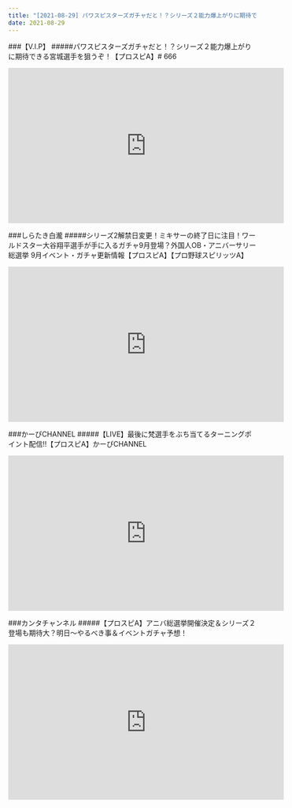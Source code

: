 ```yaml
---
title: "[2021-08-29] パワスピスターズガチャだと！？シリーズ２能力爆上がりに期待できる宮城選手を狙うぞ！【プロスピA】# 666 他"
date: 2021-08-29
---
```

###【V.I.P】
#####パワスピスターズガチャだと！？シリーズ２能力爆上がりに期待できる宮城選手を狙うぞ！【プロスピA】# 666
<iframe width="560" height="315" src="https://www.youtube.com/embed/el1VO-JaaAo" frameborder="0" allow="accelerometer; autoplay; clipboard-write; encrypted-media; gyroscope; picture-in-picture" allowfullscreen></iframe>

###しらたき白瀧
#####シリーズ2解禁日変更！ミキサーの終了日に注目！ワールドスター大谷翔平選手が手に入るガチャ9月登場？外国人OB・アニバーサリー総選挙 9月イベント・ガチャ更新情報【プロスピA】【プロ野球スピリッツA】
<iframe width="560" height="315" src="https://www.youtube.com/embed/h9LML2HMhkU" frameborder="0" allow="accelerometer; autoplay; clipboard-write; encrypted-media; gyroscope; picture-in-picture" allowfullscreen></iframe>

###かーぴCHANNEL
#####【LIVE】最後に梵選手をぶち当てるターニングポイント配信!!【プロスピA】かーぴCHANNEL
<iframe width="560" height="315" src="https://www.youtube.com/embed/nT7SZUvG3ys" frameborder="0" allow="accelerometer; autoplay; clipboard-write; encrypted-media; gyroscope; picture-in-picture" allowfullscreen></iframe>

###カンタチャンネル
#####【プロスピA】アニバ総選挙開催決定＆シリーズ２登場も期待大？明日～やるべき事＆イベントガチャ予想！
<iframe width="560" height="315" src="https://www.youtube.com/embed/XUWubpmIrbA" frameborder="0" allow="accelerometer; autoplay; clipboard-write; encrypted-media; gyroscope; picture-in-picture" allowfullscreen></iframe>

